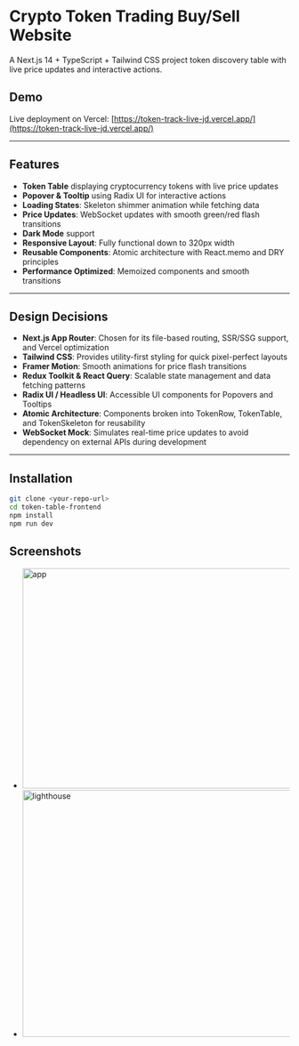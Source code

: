 # Crypto Token Trading Buy/Sell Website

A Next.js 14 + TypeScript + Tailwind CSS project token discovery table with live price updates and interactive actions.

## Demo

Live deployment on Vercel: [https://token-track-live-jd.vercel.app/](https://token-track-live-jd.vercel.app/)

---

## Features

- **Token Table** displaying cryptocurrency tokens with live price updates
- **Popover & Tooltip** using Radix UI for interactive actions
- **Loading States**: Skeleton shimmer animation while fetching data
- **Price Updates**: WebSocket updates with smooth green/red flash transitions
- **Dark Mode** support
- **Responsive Layout**: Fully functional down to 320px width
- **Reusable Components**: Atomic architecture with React.memo and DRY principles
- **Performance Optimized**: Memoized components and smooth transitions

---

## Design Decisions

- **Next.js App Router**: Chosen for its file-based routing, SSR/SSG support, and Vercel optimization
- **Tailwind CSS**: Provides utility-first styling for quick pixel-perfect layouts
- **Framer Motion**: Smooth animations for price flash transitions
- **Redux Toolkit & React Query**: Scalable state management and data fetching patterns
- **Radix UI / Headless UI**: Accessible UI components for Popovers and Tooltips
- **Atomic Architecture**: Components broken into TokenRow, TokenTable, and TokenSkeleton for reusability
- **WebSocket Mock**: Simulates real-time price updates to avoid dependency on external APIs during development

---

## Installation

```bash
git clone <your-repo-url>
cd token-table-frontend
npm install
npm run dev
```
## Screenshots

- <Image width="915" height="396" alt="app" src="https://github.com/user-attachments/assets/40be4f4a-339b-46bb-a027-185daeea0af2" />
- <Image width="904" height="444" alt="lighthouse" src="https://github.com/user-attachments/assets/c182fce1-2823-47a3-befa-264c83f0aceb" />




